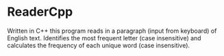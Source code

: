 # ReaderCpp
Written in C++ this program reads in a paragraph (input from keyboard) of English text. Identifies the most frequent letter (case insensitive) and calculates the frequency of each unique word (case insensitive).
